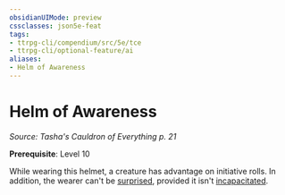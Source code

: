 ```yaml
---
obsidianUIMode: preview
cssclasses: json5e-feat
tags:
- ttrpg-cli/compendium/src/5e/tce
- ttrpg-cli/optional-feature/ai
aliases:
- Helm of Awareness
---
```

# Helm of Awareness
*Source: Tasha's Cauldron of Everything p. 21*  

**Prerequisite**: Level 10

While wearing this helmet, a creature has advantage on initiative rolls. In addition, the wearer can't be [surprised](Інструменти%20ДМ/CLI/rules/conditions.md#Surprised), provided it isn't [incapacitated](Інструменти%20ДМ/CLI/rules/conditions.md#Incapacitated).